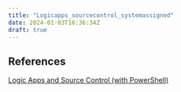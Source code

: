 ```yaml
---
title: "Logicapps_sourcecontrol_systemassigned"
date: 2024-01-03T16:36:34Z
draft: true
---
```



## References
[Logic Apps and Source Control (with PowerShell)](https://sqlkover.com/logic-apps-and-source-control-with-powershell/)